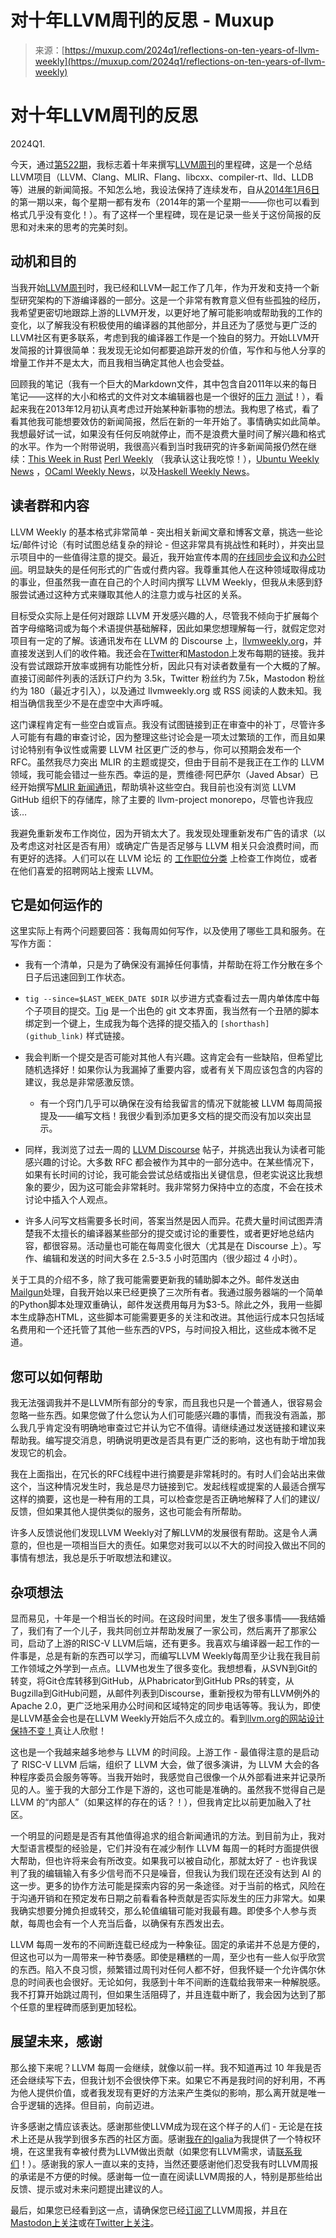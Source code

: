 <!--yml

分类：未分类

日期：2024年05月27日 14:27:58

-->

# 对十年LLVM周刊的反思 - Muxup

> 来源：[https://muxup.com/2024q1/reflections-on-ten-years-of-llvm-weekly](https://muxup.com/2024q1/reflections-on-ten-years-of-llvm-weekly)

# 对十年LLVM周刊的反思

2024Q1.

今天，通过[第522期](https://llvmweekly.org/issue/522)，我标志着十年来撰写[LLVM周刊](https://llvmweekly.org/)的里程碑，这是一个总结LLVM项目（LLVM、Clang、MLIR、Flang、libcxx、compiler-rt、lld、LLDB等）进展的新闻简报。不知怎么地，我设法保持了连续发布，自从[2014年1月6日](https://llvmweekly.org/issue/1)的第一期以来，每个星期一都有发布（2014年的第一个星期一——你也可以看到格式几乎没有变化！）。有了这样一个里程碑，现在是记录一些关于这份简报的反思和对未来的思考的完美时刻。

## 动机和目的

当我开始[LLVM周刊](https://llvmweekly.org/)时，我已经和LLVM一起工作了几年，作为开发和支持一个新型研究架构的下游编译器的一部分。这是一个非常有教育意义但有些孤独的经历，我希望更密切地跟踪上游的LLVM开发，以更好地了解可能影响或帮助我的工作的变化，以了解我没有积极使用的编译器的其他部分，并且还为了感觉与更广泛的LLVM社区有更多联系，考虑到我的编译器工作是一个独自的努力。开始LLVM开发简报的计算很简单：我发现无论如何都要追踪开发的价值，写作和与他人分享的增量工作并不是太大，而且我相当确定其他人也会受益。

回顾我的笔记（我有一个巨大的Markdown文件，其中包含自2011年以来的每日笔记——这样的大小和格式的文件对文本编辑器也是一个很好的[压力](https://github.com/mawww/kakoune/issues/4685#issuecomment-1208129806) [测试](https://github.com/helix-editor/helix/issues/3072#issuecomment-1208133990)！），看起来我在2013年12月初认真考虑过开始某种新事物的想法。我构思了格式，看了看其他我可能想要效仿的新闻简报，然后在新的一年开始了。事情确实如此简单。我想最好试一试，如果没有任何反响就停止，而不是浪费大量时间了解兴趣和格式的水平。作为一个附带说明，我很高兴看到当时我研究的许多新闻简报仍然在继续：[This Week in Rust](https://this-week-in-rust.org/) [Perl Weekly](https://perlweekly.com/) （我承认这让我吃惊！），[Ubuntu Weekly News](https://discourse.ubuntu.com/c/uwn/124) ，[OCaml Weekly News](https://alan.petitepomme.net/cwn/index.html)，以及[Haskell Weekly News](https://wiki.haskell.org/Haskell_Weekly_News)。

## 读者群和内容

LLVM Weekly 的基本格式非常简单 - 突出相关新闻文章和博客文章，挑选一些论坛/邮件讨论（有时试图总结复杂的辩论 - 但这非常具有挑战性和耗时），并突出显示项目中的一些值得注意的提交。最近，我开始宣传本周的[在线同步会议](https://llvm.org/docs/GettingInvolved.html#online-sync-ups)和[办公时间](https://llvm.org/docs/GettingInvolved.html#office-hours)。明显缺失的是任何形式的广告或付费内容。我尊重其他人在这种领域取得成功的事业，但虽然我一直在自己的个人时间内撰写 LLVM Weekly，但我从未感到舒服尝试通过这种方式来赚取其他人的注意力或与社区的关系。

目标受众实际上是任何对跟踪 LLVM 开发感兴趣的人，尽管我不倾向于扩展每个首字母缩略词或为每个术语提供基础解释，因此如果您想理解每一行，就假定您对项目有一定的了解。该通讯发布在 LLVM 的 Discourse 上，[llvmweekly.org](https://llvmweekly.org/)，并直接发送到人们的收件箱。我还会在[Twitter](https://twitter.com/llvmweekly)和[Mastodon](https://fosstodon.org/@llvmweekly)上发布每期的链接。我并没有尝试跟踪开放率或拥有功能性分析，因此只有对读者数量有一个大概的了解。直接订阅邮件列表的活跃订户约为 3.5k，Twitter 粉丝约为 7.5k，Mastodon 粉丝约为 180（最近才引入），以及通过 llvmweekly.org 或 RSS 阅读的人数未知。我相当确信我至少不是在虚空中大声呼喊。

这门课程肯定有一些空白或盲点。我没有试图链接到正在审查中的补丁，尽管许多人可能有有趣的审查讨论，因为整理这些讨论会是一项太过繁琐的工作，而且如果讨论特别有争议性或需要 LLVM 社区更广泛的参与，你可以预期会发布一个 RFC。虽然我尽力突出 MLIR 的主题或提交，但由于目前不是我正在工作的 LLVM 领域，我可能会错过一些东西。幸运的是，贾维德·阿巴萨尔（Javed Absar）已经开始撰写[MLIR 新闻通讯](https://discourse.llvm.org/c/mlir/mlir-news-mlir-newsletter/37)，帮助填补这些空白。我目前也没有浏览 LLVM GitHub 组织下的存储库，除了主要的 llvm-project monorepo，尽管也许我应该…

我避免重新发布工作岗位，因为开销太大了。我发现处理重新发布广告的请求（以及考虑这对社区是否有用）或确定广告是否足够与 LLVM 相关只会浪费时间，而有更好的选择。人们可以在 LLVM 论坛 的 [工作职位分类](https://discourse.llvm.org/c/community/job-postings/) 上检查工作岗位，或者在他们喜爱的招聘网站上搜索 LLVM。

## 它是如何运作的

这里实际上有两个问题要回答：我每周如何写作，以及使用了哪些工具和服务。在写作方面：

+   我有一个清单，只是为了确保没有漏掉任何事情，并帮助在将工作分散在多个日子后迅速回到工作状态。

+   `tig --since=$LAST_WEEK_DATE $DIR` 以步进方式查看过去一周内单体库中每个子项目的提交。[Tig](https://jonas.github.io/tig/) 是一个出色的 git 文本界面，我当然有一个丑陋的脚本绑定到一个键上，生成我为每个选择的提交插入的 `[shorthash](github_link)` 样式链接。

+   我会判断一个提交是否可能对其他人有兴趣。这肯定会有一些缺陷，但希望比随机选择好！如果你认为我漏掉了重要内容，或者有关下周应该包含的内容的建议，我总是非常感激反馈。

    +   有一个窍门几乎可以确保在没有给我留言的情况下就能被 LLVM 每周简报提及——编写文档！我很少看到添加更多文档的提交而没有加以突出显示。

+   同样，我浏览了过去一周的 [LLVM Discourse](https://discourse.llvm.org/) 帖子，并挑选出我认为读者可能感兴趣的讨论。大多数 RFC 都会被作为其中的一部分选中。在某些情况下，如果有长时间的讨论，我可能会尝试总结或指出关键信息，但老实说这比我想象的要少，因为这可能会非常耗时。我非常努力保持中立的态度，不会在技术讨论中插入个人观点。

+   许多人问写文档需要多长时间，答案当然是因人而异。花费大量时间试图弄清楚我不太擅长的编译器某些部分的提交或讨论的重要性，或者更好地总结内容，都很容易。活动量也可能在每周变化很大（尤其是在 Discourse 上）。写作、编辑和发送的时间大多在 2.5-3.5 小时范围内（很少超过 4 小时）。

关于工具的介绍不多，除了我可能需要更新我的辅助脚本之外。邮件发送由[Mailgun](https://www.mailgun.com/)处理，自我开始以来已经更换了三次所有者。我通过服务器端的一个简单的Python脚本处理双重确认，邮件发送费用每月为$3-5。除此之外，我用一些脚本生成静态HTML，这些脚本可能需要更多的关注和改进。其他运行成本只包括域名费用和一个还托管了其他一些东西的VPS，与时间投入相比，这些成本微不足道。

## 您可以如何帮助

我无法强调我并不是LLVM所有部分的专家，而且我也只是一个普通人，很容易会忽略一些东西。如果您做了什么您认为人们可能感兴趣的事情，而我没有涵盖，那么我几乎肯定没有明确地审查过它并认为它不值得。请继续通过发送链接和建议来帮助我。编写提交消息，明确说明更改是否具有更广泛的影响，这也有助于增加我发现它的机会。

我在上面指出，在冗长的RFC线程中进行摘要是非常耗时的。有时人们会站出来做这个，当这种情况发生时，我总是尽力链接到它。发起线程或提案的人最适合撰写这样的摘要，这也是一种有用的工具，可以检查您是否正确地解释了人们的建议/反馈，但如果其他人提供类似的服务，这也可能会有所帮助。

许多人反馈说他们发现LLVM Weekly对了解LLVM的发展很有帮助。这是令人满意的，但也是一项相当巨大的责任。如果您对我可以以不大的时间投入做出不同的事情有想法，我总是乐于听取想法和建议。

## 杂项想法

显而易见，十年是一个相当长的时间。在这段时间里，发生了很多事情——我结婚了，我们有了一个儿子，我共同创立并帮助发展了一家公司，然后离开了那家公司，启动了上游的RISC-V LLVM后端，还有更多。我喜欢与编译器一起工作的一件事是，总是有新的东西可以学习，而编写LLVM Weekly每周至少让我在我目前工作领域之外学到一点点。LLVM也发生了很多变化。我想想看，从SVN到Git的转变，将Git仓库转移到GitHub，从Phabricator到GitHub PRs的转变，从Bugzilla到GitHub问题，从邮件列表到Discourse，重新授权为带有LLVM例外的Apache 2.0，更广泛地采用办公时间和区域特定的同步电话等等。我认为，即使是LLVM基金会也是在LLVM Weekly开始后不久成立的。看到[llvm.org的网站设计保持不变！](https://web.archive.org/web/20140102034931/http://llvm.org/)真让人欣慰！

这也是一个我越来越多地参与 LLVM 的时间段。上游工作 - 最值得注意的是启动了 RISC-V LLVM 后端，组织了 LLVM 大会，做了很多演讲，为 LLVM 大会的各种程序委员会服务等等。当我开始时，我感觉自己很像一个从外部看进来并记录所见的人。鉴于我的大部分工作是下游的，这也可能是准确的。虽然我不觉得自己是 LLVM 的“内部人”（如果这样的存在的话？！），但我肯定比以前更加融入了社区。

一个明显的问题是是否有其他值得追求的组合新闻通讯的方法。到目前为止，我对大型语言模型的经验是，它们并没有在减少制作 LLVM 每周一的耗时方面提供很大帮助，但也许将来会有所改变。如果我可以被自动化，那就太好了 - 也许我误判了我的编辑输入有多少信号而不只是噪音，但我认为我们现在还没有达到 AI 的这一步。更多的协作方法可能是探索内容的另一条途径。对于当前的格式，风险在于沟通开销和在预定发布日期之前看看各种贡献是否实际发生的压力非常大。如果我确实想要分摊负担或转交，那么轮值编辑可能对我最有趣。即使多个人参与贡献，每周也会有一个人充当后备，以确保有东西发出去。

LLVM 每周一发布的不间断连载已经成为一种象征。固定的承诺并不总是方便的，但这也可以为一周带来一种节奏感。即使是糟糕的一周，至少也有一些人似乎欣赏的东西。陷入不良习惯，频繁错过周刊对任何人都不好，但我怀疑一个允许偶尔休息的时间表也会很好。无论如何，我感到十年不间断的连载给我带来一种解脱感。我不打算开始跳过周刊，但如果生活阻碍了，并且连载中断了，我会因为达到了那个任意的里程碑而感到更加轻松。

## 展望未来，感谢

那么接下来呢？LLVM 每周一会继续，就像以前一样。我不知道再过 10 年我是否还会继续写下去，但我计划不会很快停下来。如果它不再是我时间的好利用，不再为他人提供价值，或者我发现有更好的方法来产生类似的影响，那么离开就是唯一合乎逻辑的选择。但目前，向前迈进。

许多感谢之情应该表达。感谢那些使LLVM成为现在这个样子的人们 - 无论是在技术上还是从我学到很多东西的社区方面。感谢[我在的Igalia](https://www.igalia.com/)为我提供了一个特权环境，在这里我有幸被付费为LLVM做出贡献（如果您有LLVM需求，请[联系我们](https://www.igalia.com/contact/)！）。感谢我的家人一直以来的支持，当然还要感谢他们忍受我有时LLVM周报的承诺是不方便的时候。感谢每一位一直在阅读LLVM周报的人，特别是那些给出反馈、提示或对未来问题提出建议的人。

最后，如果您已经看到这一点，请确保您已经[订阅了](https://llvmweekly.org/)LLVM周报，并且在[Mastodon上关注](https://fosstodon.org/@llvmweekly)或在[Twitter上关注](https://twitter.com/llvmweekly)。

